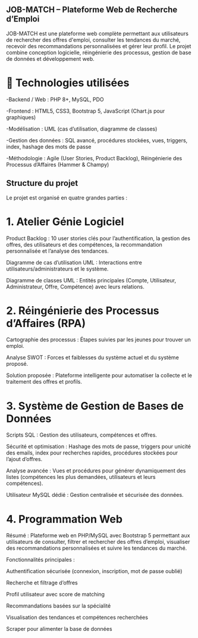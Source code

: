 ## JOB-MATCH – Plateforme Web de Recherche d’Emploi

 JOB-MATCH est une plateforme web complète permettant aux utilisateurs de rechercher des offres d'emploi, consulter les tendances du marché, recevoir des recommandations personnalisées et gérer leur profil. Le projet combine conception logicielle, réingénierie des processus, gestion de base de données et développement web.

# 🔧 Technologies utilisées

  -Backend / Web : PHP 8+, MySQL, PDO

  -Frontend : HTML5, CSS3, Bootstrap 5, JavaScript (Chart.js pour graphiques)

  -Modélisation : UML (cas d’utilisation, diagramme de classes)

  -Gestion des données : SQL avancé, procédures stockées, vues, triggers, index, hashage des mots de passe

  -Méthodologie : Agile (User Stories, Product Backlog), Réingénierie des Processus d’Affaires (Hammer & Champy)
  
##  Structure du projet

Le projet est organisé en quatre grandes parties :

# 1. Atelier Génie Logiciel

Product Backlog : 10 user stories clés pour l’authentification, la gestion des offres, des utilisateurs et des compétences, la recommandation personnalisée et l’analyse des tendances.

Diagramme de cas d’utilisation UML : Interactions entre utilisateurs/administrateurs et le système.

Diagramme de classes UML : Entités principales (Compte, Utilisateur, Administrateur, Offre, Compétence) avec leurs relations.

# 2. Réingénierie des Processus d’Affaires (RPA)

Cartographie des processus : Étapes suivies par les jeunes pour trouver un emploi.

Analyse SWOT : Forces et faiblesses du système actuel et du système proposé.

Solution proposée : Plateforme intelligente pour automatiser la collecte et le traitement des offres et profils.

# 3. Système de Gestion de Bases de Données

Scripts SQL : Gestion des utilisateurs, compétences et offres.

Sécurité et optimisation : Hashage des mots de passe, triggers pour unicité des emails, index pour recherches rapides, procédures stockées pour l’ajout d’offres.

Analyse avancée : Vues et procédures pour générer dynamiquement des listes (compétences les plus demandées, utilisateurs et leurs compétences).

Utilisateur MySQL dédié : Gestion centralisée et sécurisée des données.

# 4. Programmation Web

Résumé : Plateforme web en PHP/MySQL avec Bootstrap 5 permettant aux utilisateurs de consulter, filtrer et rechercher des offres d’emploi, visualiser des recommandations personnalisées et suivre les tendances du marché.

Fonctionnalités principales :

Authentification sécurisée (connexion, inscription, mot de passe oublié)

Recherche et filtrage d’offres

Profil utilisateur avec score de matching

Recommandations basées sur la spécialité

Visualisation des tendances et compétences recherchées

Scraper pour alimenter la base de données
